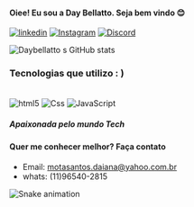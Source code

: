 #### Oiee! Eu sou a Day Bellatto. Seja bem vindo  😊


[![linkedin](https://img.shields.io/badge/LinkedIn-0077B5?style=for-the-badge&logo=linkedin&logoColor=white )](https://www.linkedin.com/in/daiana-bellatto-64356484/)  [![Instagram](https://img.shields.io/badge/Instagram-E4405F?style=for-the-badge&logo=instagram&logoColor=white)](https://www.instagram.com/day.bellatto/)
[![Discord](https://img.shields.io/badge/Discord-7289DA?style=for-the-badge&logo=discord&logoColor=white)](https://discord.com/channels/@me)

![Daybellatto s GitHub stats](https://github-readme-stats.vercel.app/api?username=DayBellatto&show_icons=true&theme=radical)


### Tecnologias que utilizo : ) 

<div style ="display: inline_block"><br/>

<img align="center" alt="html5" src="https://img.shields.io/badge/HTML-239120?style=for-the-badge&logo=html5&logoColor=white"/>

<img align="center" alt="Css" src="https://img.shields.io/badge/CSS-239120?&style=for-the-badge&logo=css3&logoColor=white"/>

<img align="center" alt="JavaScript" src="https://img.shields.io/badge/JavaScript-F7DF1E?style=for-the-badge&logo=javascript&logoColor=black"/>

</div>

##### Apaixonada pelo mundo Tech
#### Quer me conhecer melhor? Faça contato 

- Email: motasantos.daiana@yahoo.com.br<br/>
- whats: (11)96540-2815 <br/>

![Snake animation](https://github.com/DayBellatto/DayBellatto/blob/output/github-contribution-grid-snake.svg)




